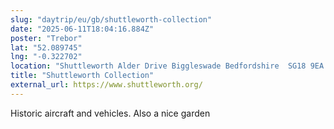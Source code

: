 ```yaml
---
slug: "daytrip/eu/gb/shuttleworth-collection"
date: "2025-06-11T18:04:16.884Z"
poster: "Trebor"
lat: "52.089745"
lng: "-0.322702"
location: "Shuttleworth Alder Drive Biggleswade Bedfordshire  SG18 9EA SatNav USE SG18 9DT"
title: "Shuttleworth Collection"
external_url: https://www.shuttleworth.org/
---
```

Historic aircraft and vehicles. Also a nice garden